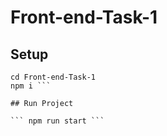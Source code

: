 # Front-end-Task-1

## Setup 

``` git clone https://github.com/Gurkankaradag0/https://github.com/BarisBeytur/Front-end-Task-1.git
cd Front-end-Task-1
npm i ```

## Run Project

``` npm run start ```
